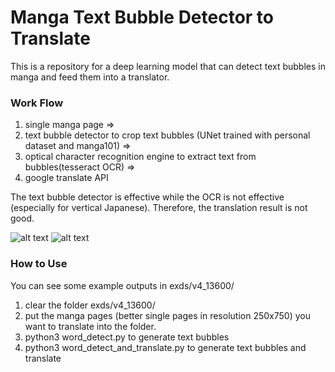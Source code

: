 # Manga Text Bubble Detector to Translate
This is a repository for a deep learning model that can detect text bubbles in manga and feed them into a translator.


### Work Flow
1. single manga page =>
2. text bubble detector to crop text bubbles (UNet trained with personal dataset and manga101) =>
3. optical character recognition engine to extract text from bubbles(tesseract OCR) => 
4. google translate API

The text bubble detector is effective while the OCR is not effective (especially for vertical Japanese). Therefore, the translation result is not good.

![alt text]([wd_lab/v4_13600/#cont/003l_cont.jpg](https://github.com/VincentQQu/manga_text_bubble_detect_translate/blob/main/wd_lab/v4_13600/%23cont/003l_cont.jpg))
![alt text]([wd_lab/v4_13600/#cont/003r_cont.jpg](https://github.com/VincentQQu/manga_text_bubble_detect_translate/blob/main/wd_lab/v4_13600/%23cont/003l_cont.jpg))

### How to Use
You can see some example outputs in exds/v4_13600/
1. clear the folder exds/v4_13600/
2. put the manga pages (better single pages in resolution 250x750) you want to translate into the folder.
3. python3 word_detect.py to generate text bubbles
4. python3 word_detect_and_translate.py to generate text bubbles and translate
